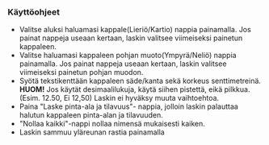 ### Käyttöohjeet

- Valitse aluksi haluamasi kappale(Lieriö/Kartio) nappia painamalla. Jos painat nappeja useaan kertaan, laskin valitsee viimeiseksi painetun kappaleen.
- Valitse haluamasi kappaleen pohjan muoto(Ympyrä/Neliö) nappia painamalla. Jos painat nappeja useaan kertaan, laskin valitsee viimeiseksi painetun pohjan muodon.
- Syötä tekstikenttään kappaleen säde/kanta sekä korkeus senttimetreinä. **HUOM!** Jos käytät desimaalilukuja, käytä siihen pistettä, eikä pilkkua. (Esim. 12.50, Ei 12,50) Laskin ei hyväksy muuta vaihtoehtoa.
- Paina "Laske pinta-ala ja tilavuus"- nappia, jolloin laskin palauttaa halutun kappaleen pinta-alan ja tilavuuden.
- "Nollaa kaikki"-nappi nollaa nimensä mukaisesti kaiken.
- Laskin sammuu yläreunan rastia painamalla

